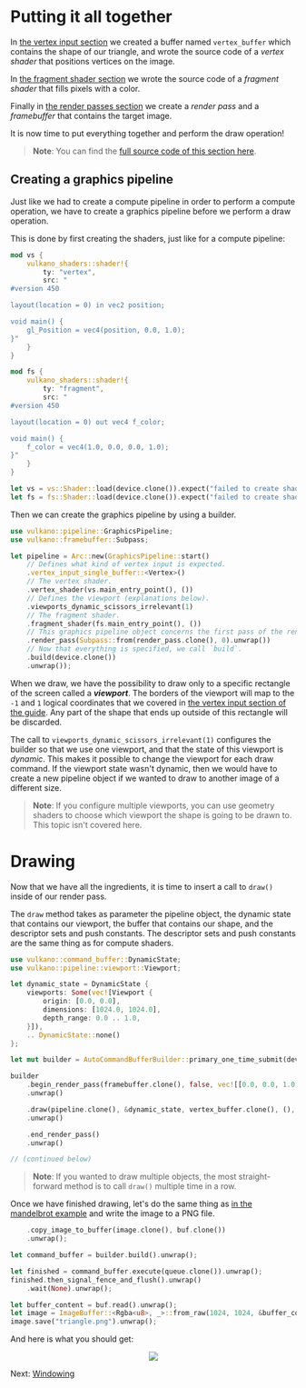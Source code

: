# Putting it all together

In [the vertex input section](/guide/vertex-input) we created a buffer named `vertex_buffer` which
contains the shape of our triangle, and wrote the source code of a *vertex shader* that positions
vertices on the image.

In [the fragment shader section](/guide/fragment-shader) we wrote the source code of a
*fragment shader* that fills pixels with a color.

Finally in [the render passes section](/guide/render-pass-framebuffer) we create a *render pass*
and a *framebuffer* that contains the target image.

It is now time to put everything together and perform the draw operation!

> **Note**: You can find the [full source code of this section
> here](https://github.com/vulkano-rs/vulkano-www/blob/master/examples/guide-triangle.rs).

## Creating a graphics pipeline

Just like we had to create a compute pipeline in order to perform a compute operation, we have to
create a graphics pipeline before we perform a draw operation.

This is done by first creating the shaders, just like for a compute pipeline:

```rust
mod vs {
    vulkano_shaders::shader!{
        ty: "vertex",
        src: "
#version 450

layout(location = 0) in vec2 position;

void main() {
    gl_Position = vec4(position, 0.0, 1.0);
}"
    }
}

mod fs {
    vulkano_shaders::shader!{
        ty: "fragment",
        src: "
#version 450

layout(location = 0) out vec4 f_color;

void main() {
    f_color = vec4(1.0, 0.0, 0.0, 1.0);
}"
    }
}

let vs = vs::Shader::load(device.clone()).expect("failed to create shader module");
let fs = fs::Shader::load(device.clone()).expect("failed to create shader module");
```

Then we can create the graphics pipeline by using a builder.

```rust
use vulkano::pipeline::GraphicsPipeline;
use vulkano::framebuffer::Subpass;

let pipeline = Arc::new(GraphicsPipeline::start()
    // Defines what kind of vertex input is expected.
    .vertex_input_single_buffer::<Vertex>()
    // The vertex shader.
    .vertex_shader(vs.main_entry_point(), ())
    // Defines the viewport (explanations below).
    .viewports_dynamic_scissors_irrelevant(1)
    // The fragment shader.
    .fragment_shader(fs.main_entry_point(), ())
    // This graphics pipeline object concerns the first pass of the render pass.
    .render_pass(Subpass::from(render_pass.clone(), 0).unwrap())
    // Now that everything is specified, we call `build`.
    .build(device.clone())
    .unwrap());
```

When we draw, we have the possibility to draw only to a specific rectangle of the screen called a
***viewport***. The borders of the viewport will map to the `-1` and `1` logical coordinates that
we covered in [the vertex input section of the guide](/guide/vertex-input). Any part of the shape
that ends up outside of this rectangle will be discarded.

The call to `viewports_dynamic_scissors_irrelevant(1)` configures the builder so that we use one
viewport, and that the state of this viewport is *dynamic*. This makes it possible to change the
viewport for each draw command. If the viewport state wasn't dynamic, then we would have to create
a new pipeline object if we wanted to draw to another image of a different size.

> **Note**: If you configure multiple viewports, you can use geometry shaders to choose which
> viewport the shape is going to be drawn to. This topic isn't covered here.

# Drawing

Now that we have all the ingredients, it is time to insert a call to `draw()` inside of our render
pass.

The `draw` method takes as parameter the pipeline object, the dynamic state that contains our
viewport, the buffer that contains our shape, and the descriptor sets and push constants. The
descriptor sets and push constants are the same thing as for compute shaders.

```rust
use vulkano::command_buffer::DynamicState;
use vulkano::pipeline::viewport::Viewport;

let dynamic_state = DynamicState {
    viewports: Some(vec![Viewport {
        origin: [0.0, 0.0],
        dimensions: [1024.0, 1024.0],
        depth_range: 0.0 .. 1.0,
    }]),
    .. DynamicState::none()
};

let mut builder = AutoCommandBufferBuilder::primary_one_time_submit(device.clone(), queue.family()).unwrap();

builder
    .begin_render_pass(framebuffer.clone(), false, vec![[0.0, 0.0, 1.0, 1.0].into()])
    .unwrap()

    .draw(pipeline.clone(), &dynamic_state, vertex_buffer.clone(), (), (), std::iter::empty())
    .unwrap()

    .end_render_pass()
    .unwrap()

// (continued below)
```

> **Note**: If you wanted to draw multiple objects, the most straight-forward method is to call
> `draw()` multiple time in a row.

Once we have finished drawing, let's do the same thing as [in the mandelbrot
example](/guide/mandelbrot) and write the image to a PNG file.

```rust
    .copy_image_to_buffer(image.clone(), buf.clone())
    .unwrap();

let command_buffer = builder.build().unwrap();

let finished = command_buffer.execute(queue.clone()).unwrap();
finished.then_signal_fence_and_flush().unwrap()
    .wait(None).unwrap();

let buffer_content = buf.read().unwrap();
let image = ImageBuffer::<Rgba<u8>, _>::from_raw(1024, 1024, &buffer_content[..]).unwrap();
image.save("triangle.png").unwrap();
```

And here is what you should get:

<center>
<img src="/guide-graphics-pipeline-creation-1.png" />
</center>

Next: [Windowing](/guide/window)
